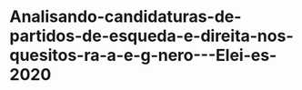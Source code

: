 # Analisando-candidaturas-de-partidos-de-esqueda-e-direita-nos-quesitos-ra-a-e-g-nero---Elei-es-2020